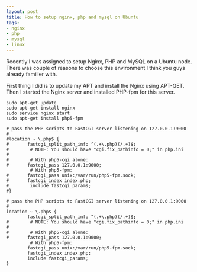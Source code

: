 ```yaml
---
layout: post
title: How to setup nginx, php and mysql on Ubuntu
tags:
- nginx
- php
- mysql
- linux
---
```


Recently I was assigned to setup Nginx, PHP and MySQL on a Ubuntu node. There was couple of reasons to choose this environment I think you guys already familier with.

First thing I did is to update my APT and install the Nginx using APT-GET. Then I started the Nginx server and installed PHP-fpm for this server.

```
sudo apt-get update
sudo apt-get install nginx
sudo service nginx start
sudo apt-get install php5-fpm
```

```
# pass the PHP scripts to FastCGI server listening on 127.0.0.1:9000
#
#location ~ \.php$ {
#       fastcgi_split_path_info ^(.+\.php)(/.+)$;
#        # NOTE: You should have "cgi.fix_pathinfo = 0;" in php.ini
#
#        # With php5-cgi alone:
#       fastcgi_pass 127.0.0.1:9000;
         # With php5-fpm:
#       fastcgi_pass unix:/var/run/php5-fpm.sock;
#       fastcgi_index index.php;
#        include fastcgi_params;
#}
```


```
# pass the PHP scripts to FastCGI server listening on 127.0.0.1:9000
#
location ~ \.php$ {
        fastcgi_split_path_info ^(.+\.php)(/.+)$;
#        # NOTE: You should have "cgi.fix_pathinfo = 0;" in php.ini
#
#        # With php5-cgi alone:
#       fastcgi_pass 127.0.0.1:9000;
         # With php5-fpm:
        fastcgi_pass unix:/var/run/php5-fpm.sock;
        fastcgi_index index.php;
        include fastcgi_params;
}
```